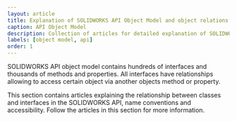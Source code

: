 ```yaml
---
layout: article
title: Explanation of SOLIDWORKS API Object Model and object relations
caption: API Object Model
description: Collection of articles for detailed explanation of SOLIDWORKS API Object Model, class hierarchy, naming convention and objects relations
labels: [object model, api]
order: 1
---
```

SOLIDWORKS API object model contains hundreds of interfaces and thousands of methods and properties. All interfaces have relationships allowing to access certain object via another objects method or property.

This section contains articles explaining the relationship between classes and interfaces in the SOLIDWORKS API, name conventions and accessibility. Follow the articles in this section for more information.